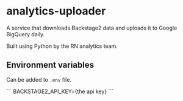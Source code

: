 # analytics-uploader
A service that downloads Backstage2 data and uploads it to Google BigQuery daily.

Built using Python by the RN analytics team.

## Environment variables
Can be added to `.env` file.

´´´
BACKSTAGE2_API_KEY={the api key}
´´´